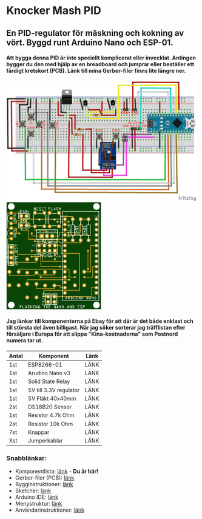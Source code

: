 # Knocker Mash PID
<h2>En PID-regulator för mäskning och kokning av vört. Byggd runt Arduino Nano och ESP-01.</h2>

<h4>Att bygga denna PID är inte speciellt komplicerat eller invecklat. Antingen bygger du den med hjälp av en breadboard och jumprar eller
beställer ett färdigt kretskort (PCB). Länk till mina Gerber-filer finns lite längre ner.</h4>

<img width="500" src="https://github.com/knockimov/Knocker_Mash_PID/blob/master/images/PID_PoM-Nano%26ESP8266F-v100_bb.png"></img>
<img width="250" src="https://github.com/knockimov/Knocker_Mash_PID/blob/master/images/Knocker_Mash_PID-PCB-v100.png"></img>

<h4>Jag länkar till komponenterna på Ebay för att där är det både enklast och till största del även billigast. När jag söker sorterar jag
träfflistan efter försäljare i Europa för att slippa "Kina-kostnaderna" som Postnord numera tar ut.</h4>

Antal|Komponent|Länk
-----|---------|----
1st|ESP8266-01|LÄNK
1st|Arudino Nano v3|LÄNK
1st|Solid State Relay|LÄNK
1st|5V till 3.3V regulator|LÄNK
1st|5V Fläkt 40x40mm|LÄNK
2st|DS18B20 Sensor|LÄNK
1st|Resistor 4.7k Ohm|LÄNK
2st|Resistor 10k Ohm|LÄNK
7st|Knappar|LÄNK
Xst|Jumperkablar|LÄNK

<h3>Snabblänkar:</h3>
<ul>
<li>Komponentlista: <a href="https://github.com/knockimov/Knocker_Mash_PID/blob/master/COMPONENTS.md"> länk</a> - <b>Du är här!</b></li>
<li>Gerber-filer (PCB): <a href="https://github.com/knockimov/Knocker_Mash_PID/tree/master/gerber"> länk</a></li>
<li>Bygginstruktioner: <a href="https://github.com/knockimov/Knocker_Mash_PID/blob/master/BUILD.md"> länk</a></li>
<li>Sketcher: <a href="https://github.com/knockimov/Knocker_Mash_PID/tree/master/arduino"> länk</a></li>
<li>Arduino IDE: <a href="https://github.com/knockimov/Knocker_Mash_PID/tree/master/ARDUINO.md"> länk</a></li>
<li>Menystruktur: <a href="https://github.com/knockimov/Knocker_Mash_PID/blob/master/MENU.md"> länk</a></li>
<li>Användarinstruktioner: <a href="https://github.com/knockimov/Knocker_Mash_PID/blob/master/GUIDE.md"> länk</a></li>
</ul>
